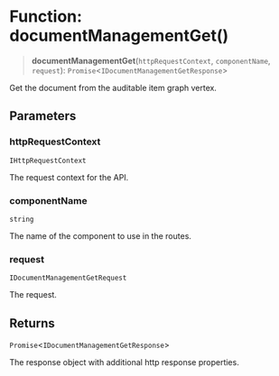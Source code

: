 # Function: documentManagementGet()

> **documentManagementGet**(`httpRequestContext`, `componentName`, `request`): `Promise`\<`IDocumentManagementGetResponse`\>

Get the document from the auditable item graph vertex.

## Parameters

### httpRequestContext

`IHttpRequestContext`

The request context for the API.

### componentName

`string`

The name of the component to use in the routes.

### request

`IDocumentManagementGetRequest`

The request.

## Returns

`Promise`\<`IDocumentManagementGetResponse`\>

The response object with additional http response properties.

